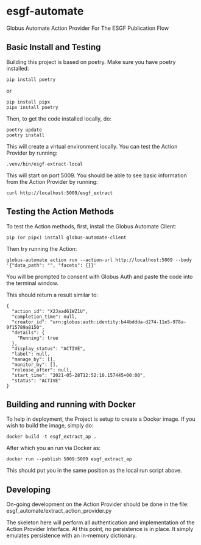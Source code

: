 # esgf-automate
Globus Automate Action Provider For The ESGF Publication Flow

## Basic Install and Testing

Building this project is based on poetry. Make sure you have poetry installed:

```
pip install poetry
```

or

```
pip install pipx
pipx install poetry
```

Then, to get the code installed locally, do:

```
poetry update
poetry install
```

This will create a virtual environment locally. You can test the Action Provider by running:

```
.venv/bin/esgf-extract-local
```

This will start on port 5009. You should be able to see basic information from the Action Provider by running:

```
curl http://localhost:5009/esgf_extract
```

## Testing the Action Methods

To test the Action methods, first, install the Globus Automate Client:

```
pip (or pipx) install globus-automate-client
```

Then try running the Action:

```
globus-automate action run --action-url http://localhost:5009 --body '{"data_path": "", "facets": {}}'
```

You will be prompted to consent with Globus Auth and paste the code into the terminal window.

This should return a result similar to:

```
{
  "action_id": "X2Jaad61WZ1U",
  "completion_time": null,
  "creator_id": "urn:globus:auth:identity:b44bddda-d274-11e5-978a-9f15789a8150",
  "details": {
    "Running": true
  },
  "display_status": "ACTIVE",
  "label": null,
  "manage_by": [],
  "monitor_by": [],
  "release_after": null,
  "start_time": "2021-05-28T12:52:10.157445+00:00",
  "status": "ACTIVE"
}
```

## Building and running with Docker

To help in deployment, the Project is setup to create a Docker image. If you wish to build the image, simply do:

```
docker build -t esgf_extract_ap .
```

After which you an run via Docker as:

```
docker run --publish 5009:5009 esgf_extract_ap
```

This should put you in the same position as the local run script above.

## Developing

On-going development on the Action Provider should be done in the file: esgf_automate/extract_action_provider.py

The skeleton here will perform all authentication and implementation of the Action Provider Interface. At this point, no persistence is in place. It simply emulates persistence with an in-memory dictionary.

